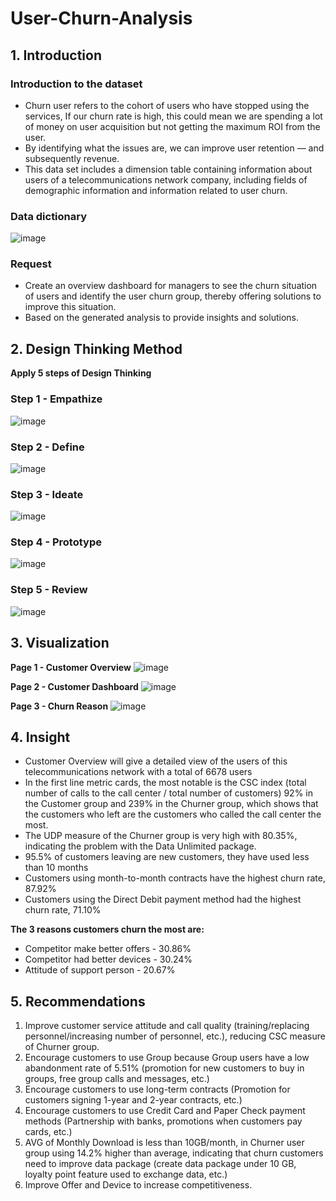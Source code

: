 # User-Churn-Analysis
## 1. Introduction
### Introduction to the dataset
- Churn user refers to the cohort of users who have stopped using the services, If our churn rate is high, this could mean we are spending a lot of money on user acquisition but not getting the maximum ROI from the user.
- By identifying what the issues are, we can improve user retention — and subsequently revenue.
- This data set includes a dimension table containing information about users of a telecommunications network company, including fields of demographic information and information related to user churn.
### Data dictionary
![image](https://github.com/gathub-lab/User-Churn-Analysis/assets/116141004/18c5c34c-9926-4ddd-93d0-74e9a3fe8dcc)

### Request
- Create an overview dashboard for managers to see the churn situation of users and identify the user churn group, thereby offering solutions to improve this situation.
- Based on the generated analysis to provide insights and solutions.

## 2. Design Thinking Method
**Apply 5 steps of Design Thinking**
### Step 1 - Empathize
![image](https://github.com/gathub-lab/User-Churn-Analysis/assets/116141004/b826c4f9-144e-40ed-801d-5ad6c92d5ac1)

### Step 2 - Define
![image](https://github.com/gathub-lab/User-Churn-Analysis/assets/116141004/afb4d4f7-d89f-44a0-9b10-f177ddd757c0)

### Step 3 - Ideate
![image](https://github.com/gathub-lab/User-Churn-Analysis/assets/116141004/9b0dbf74-4db6-401d-b689-b536080f9b8f)

### Step 4 - Prototype
![image](https://github.com/gathub-lab/User-Churn-Analysis/assets/116141004/beb172dc-8ca0-450a-8dc9-4eeae5ebd765)

### Step 5 - Review
![image](https://github.com/gathub-lab/User-Churn-Analysis/assets/116141004/63a59e22-ae55-4e89-b2eb-94a6b6a5d260)

## 3. Visualization
**Page 1 - Customer Overview**
![image](https://github.com/gathub-lab/User-Churn-Analysis/assets/116141004/8447b6be-0b8e-434c-a482-ccde4c9135fa)

**Page 2 - Customer Dashboard**
![image](https://github.com/gathub-lab/User-Churn-Analysis/assets/116141004/c9069d53-4053-4a65-9777-0f7b9c4e0b87)

**Page 3 - Churn Reason**
![image](https://github.com/gathub-lab/User-Churn-Analysis/assets/116141004/3ebb719f-aec5-4432-b96e-f72fe3bf9f74)

## 4. Insight
- Customer Overview will give a detailed view of the users of this telecommunications network with a total of 6678 users
- In the first line metric cards, the most notable is the CSC index (total number of calls to the call center / total number of customers) 92% in the Customer group and 239% in the Churner group, which shows that the customers who left are the customers who called the call center the most.
- The UDP measure of the Churner group is very high with 80.35%, indicating the problem with the Data Unlimited package.
- 95.5% of customers leaving are new customers, they have used less than 10 months
- Customers using month-to-month contracts have the highest churn rate, 87.92%
- Customers using the Direct Debit payment method had the highest churn rate, 71.10%

**The 3 reasons customers churn the most are:**
+ Competitor make better offers - 30.86%
+ Competitor had better devices - 30.24%
+ Attitude of support person - 20.67%

## 5. Recommendations
1. Improve customer service attitude and call quality (training/replacing personnel/increasing number of personnel, etc.), reducing CSC measure of Churner group.
2. Encourage customers to use Group because Group users have a low abandonment rate of 5.51% (promotion for new customers to buy in groups, free group calls and messages, etc.)
3. Encourage customers to use long-term contracts (Promotion for customers signing 1-year and 2-year contracts, etc.)
4. Encourage customers to use Credit Card and Paper Check payment methods (Partnership with banks, promotions when customers pay cards, etc.)
5. AVG of Monthly Download is less than 10GB/month, in Churner user group using 14.2% higher than average, indicating that churn customers need to improve data package (create data package under 10 GB, loyalty point feature used to exchange data, etc.)
6. Improve Offer and Device to increase competitiveness.
